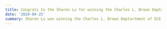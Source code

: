 ```yaml
---
title: Congrats to the Sharon Lu for winning the Charles L. Brown Deptartment of ECE Award for Excellence Award!
date: '2024-04-25'
summary: Sharon Lu won winning the Charles L. Brown Deptartment of ECE Award for Excellence Award. THE CHARLES L. BROWN DEPARTMENT OF ELECTRICAL & COMPUTER ENGINEERING AWARD FOR EXCELLENCE is presented annually to the two 4th-year undergraduate students who are judged by the awards committee to have outstanding credentials, including being ranked in the top 20% of their class, showing evidence of interest in communications and computers, and showing evidence of professional interests and activities.
---
```

